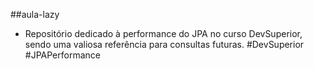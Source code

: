 ##aula-lazy
- Repositório dedicado à performance do JPA no curso DevSuperior, sendo uma valiosa referência para consultas futuras. #DevSuperior #JPAPerformance
